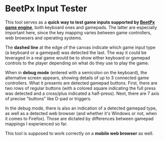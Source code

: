 # BeetPx Input Tester

This tool serves as a **quick way to test game inputs supported by
[BeetPx game engine](https://beetpx.dev)**, both keyboard ones and 
gamepads. The latter are especially important
here, since the key mapping varies between game controllers, 
web browsers and operating systems.

The **dashed line** at the edge of the canvas indicate which game input type
(a keyboard or a gamepad) was detected the last. The way it could be
leveraged in a real game would be to show either keyboard or gamepad
controls to the player depending on what do they use to play the game.

When in **debug mode** (entered with a semicolon on the keyboard),
the alternative screen appears, showing details of up to 3 connected 
game controllers. What it presents are detected gamepad
buttons. First, there are two rows of regular buttons
(with a colored square indicating the full press was detected
and a cross/plus indicated a half-press).
Next, there are 7 axis of precise "buttons" like D-pad 
or triggers.

In the debug mode, there is also an indication of a detected 
gamepad type, as well as a detected web browser (and whether 
it's Windows or not, when it comes to Firefox). Those are
dictated by differences between gamepad mappings I experienced so far.

This tool is supposed to work correctly on a **mobile web browser**
as well.
